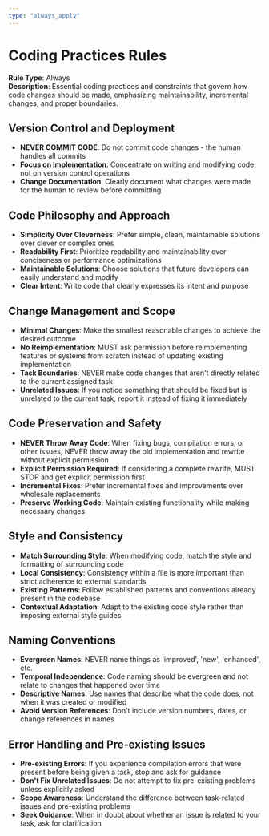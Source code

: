 ```yaml
---
type: "always_apply"
---
```


# Coding Practices Rules

**Rule Type**: Always  
**Description**: Essential coding practices and constraints that govern how code changes should be made, emphasizing maintainability, incremental changes, and proper boundaries.

## Version Control and Deployment

- **NEVER COMMIT CODE**: Do not commit code changes - the human handles all commits
- **Focus on Implementation**: Concentrate on writing and modifying code, not on version control operations
- **Change Documentation**: Clearly document what changes were made for the human to review before committing

## Code Philosophy and Approach

- **Simplicity Over Cleverness**: Prefer simple, clean, maintainable solutions over clever or complex ones
- **Readability First**: Prioritize readability and maintainability over conciseness or performance optimizations
- **Maintainable Solutions**: Choose solutions that future developers can easily understand and modify
- **Clear Intent**: Write code that clearly expresses its intent and purpose

## Change Management and Scope

- **Minimal Changes**: Make the smallest reasonable changes to achieve the desired outcome
- **No Reimplementation**: MUST ask permission before reimplementing features or systems from scratch instead of updating existing implementation
- **Task Boundaries**: NEVER make code changes that aren't directly related to the current assigned task
- **Unrelated Issues**: If you notice something that should be fixed but is unrelated to the current task, report it instead of fixing it immediately

## Code Preservation and Safety

- **NEVER Throw Away Code**: When fixing bugs, compilation errors, or other issues, NEVER throw away the old implementation and rewrite without explicit permission
- **Explicit Permission Required**: If considering a complete rewrite, MUST STOP and get explicit permission first
- **Incremental Fixes**: Prefer incremental fixes and improvements over wholesale replacements
- **Preserve Working Code**: Maintain existing functionality while making necessary changes

## Style and Consistency

- **Match Surrounding Style**: When modifying code, match the style and formatting of surrounding code
- **Local Consistency**: Consistency within a file is more important than strict adherence to external standards
- **Existing Patterns**: Follow established patterns and conventions already present in the codebase
- **Contextual Adaptation**: Adapt to the existing code style rather than imposing external style guides

## Naming Conventions

- **Evergreen Names**: NEVER name things as 'improved', 'new', 'enhanced', etc.
- **Temporal Independence**: Code naming should be evergreen and not relate to changes that happened over time
- **Descriptive Names**: Use names that describe what the code does, not when it was created or modified
- **Avoid Version References**: Don't include version numbers, dates, or change references in names

## Error Handling and Pre-existing Issues

- **Pre-existing Errors**: If you experience compilation errors that were present before being given a task, stop and ask for guidance
- **Don't Fix Unrelated Issues**: Do not attempt to fix pre-existing problems unless explicitly asked
- **Scope Awareness**: Understand the difference between task-related issues and pre-existing problems
- **Seek Guidance**: When in doubt about whether an issue is related to your task, ask for clarification
